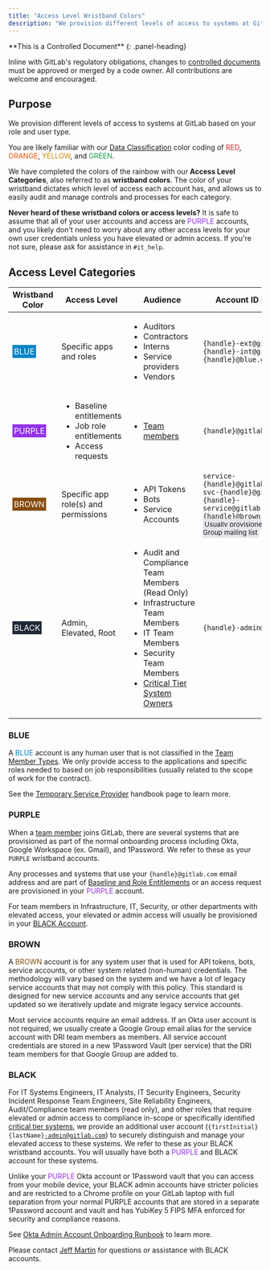 ```yaml
---
title: "Access Level Wristband Colors"
description: "We provision different levels of access to systems at GitLab based on your role and user type. Our Access Level Categories, also referred to as wristband colors (BLUE, PURPLE, BROWN, BLACK), provide an easy color reference of which level of access each account has, and allows us to easily audit and manage controls and processes for each category."
---
```


<div class="panel panel-gitlab-orange">
**This is a Controlled Document**
{: .panel-heading}
<div class="panel-body">

Inline with GitLab's regulatory obligations, changes to <a href="https://about.gitlab.com/handbook/security/controlled-document-procedure.html">controlled documents</a> must be approved or merged by a code owner. All contributions are welcome and encouraged.

</div>
</div>

## Purpose

We provision different levels of access to systems at GitLab based on your role and user type.

You are likely familiar with our <a href="https://about.gitlab.com/handbook/security/data-classification-standard.html">Data Classification</a> color coding of <span style="color: #dc2626;">RED</span>, <span style="color: #ea580c">ORANGE</span>, <span style="color: #ca8a04">YELLOW</span>, and <span style="color: #16a34a">GREEN</span>.

We have completed the colors of the rainbow with our <strong>Access Level Categories</strong>, also referred to as <strong>wristband colors</strong>. The color of your wristband dictates which level of access each account has, and allows us to easily audit and manage controls and processes for each category.

<strong>Never heard of these wristband colors or access levels?</strong> It is safe to assume that all of your user accounts and access are <span style="color: #9333ea;">PURPLE</span> accounts, and you likely don't need to worry about any other access levels for your own user credentials unless you have elevated or admin access. If you're not sure, please ask for assistance in <code>#it_help</code>.

## Access Level Categories

<table>
    <thead>
        <tr>
            <th>Wristband Color</th>
            <th>Access Level</th>
            <th>Audience</th>
            <th>Account ID Formats</th>
        </tr>
    </thead>
    <tbody>
        <tr>
        <td><span style="color: #ffffff; background-color: #0284c7; padding: 3px;">BLUE</span></td>
        <td>Specific apps and roles</td>
        <td><ul>
            <li>Auditors</li>
            <li>Contractors</li>
            <li>Interns</li>
            <li>Service providers</li>
            <li>Vendors</li>
        </ul></td>
        <td>
            <code>{handle}-ext@gitlab.com</code><br />
            <code>{handle}-int@gitlab.com</code><br />
            <code>{handle}@blue.gitlab.com</code><br />
        </td>
    </tr>
    <tr>
        <td><span style="color: #ffffff; background-color: #9333ea; padding: 3px;">PURPLE</span></td>
        <td><ul>
            <li>Baseline entitlements</li>
            <li>Job role entitlements</li>
            <li>Access requests</li>
        </ul></td>
        <td><ul>
            <li><a href="https://about.gitlab.com/handbook/people-group/employment-solutions/#team-member-types-at-gitlab">Team members</a></li>
        </ul></td>
        <td>
            <code>{handle}@gitlab.com</code><br />
        </td>
    </tr>
    <tr>
        <td><span style="color: #ffffff; background-color: #854d0e; padding: 3px;">BROWN</span></td>
        <td>Specific app role(s) and permissions</td>
        <td><ul>
            <li>API Tokens</li>
            <li>Bots</li>
            <li>Service Accounts</li>
        </ul></td>
        <td>
            <code>service-{handle}@gitlab.com</code><br />
            <code>svc-{handle}@gitlab.com</code><br />
            <code>{handle}-service@gitlab.com</code><br />
            <code>{handle}@brown.gitlab.com</code><br />
            <small style="background-color: #e5e7eb; padding: 3px">Usually provisioned as a Google Group mailing list</small><br />
        </td>
    </tr>
    <tr>
        <td><span style="color: #ffffff; background-color: #1f2937; padding: 3px;">BLACK</span></td>
        <td>Admin, Elevated, Root</td>
        <td><ul>
            <li>Audit and Compliance Team Members (Read Only)</li>
            <li>Infrastructure Team Members</li>
            <li>IT Team Members</li>
            <li>Security Team Members</li>
            <li><a href="https://about.gitlab.com/handbook/business-technology/#cross-department-system-owners">Critical Tier System Owners</a></li>
        </ul></td>
        <td>
            <code>{handle}-admin@gitlab.com</code><br />
        </td>
    </tr>
</tbody>
</table>

### BLUE

A <span style="color: #0284c7">BLUE</span> account is any human user that is not classified in the <a href="https://about.gitlab.com/handbook/people-group/employment-solutions/#team-member-types-at-gitlab">Team Member Types</a>. We only provide access to the applications and specific roles needed to based on job responsibilities (usually related to the scope of work for the contract).

See the <a href="https://about.gitlab.com/handbook/business-technology/team-member-enablement/onboarding-access-requests/temporary-service-providers/">Temporary Service Provider</a> handbook page to learn more.

### PURPLE

When a <a href="https://about.gitlab.com/handbook/people-group/employment-solutions/#team-member-types-at-gitlab">team member</a> joins GitLab, there are several systems that are provisioned as part of the normal onboarding process including Okta, Google Workspace (ex. Gmail), and 1Password. We refer to these as your <code>PURPLE</code> wristband accounts.

Any processes and systems that use your <code>{handle}@gitlab.com</code> email address and are part of <a href="https://about.gitlab.com/handbook/business-technology/team-member-enablement/onboarding-access-requests/access-requests/baseline-entitlements/">Baseline and Role Entitlements</a> or an access request are provisioned in your <span style="color: #9333ea">PURPLE</span> account.

For team members in Infrastructure, IT, Security, or other departments with elevated access, your elevated or admin access will usually be provisioned in your <a href="#black">BLACK Account</a>.

### BROWN

A <span style="color: #854d0e">BROWN</span> account is for any system user that is used for API tokens, bots, service accounts, or other system related (non-human) credentials. The methodology will vary based on the system and we have a lot of legacy service accounts that may not comply with this policy. This standard is designed for new service accounts and any service accounts that get updated so we iteratively update and migrate legacy service accounts.

Most service accounts require an email address. If an Okta user account is not required, we usually create a Google Group email alias for the service account with DRI team members as members. All service account credentials are stored in a new 1Password Vault (per service) that the DRI team members for that Google Group are added to.

### BLACK

For IT Systems Engineers, IT Analysts, IT Security Engineers, Security Incident Response Team Engineers, Site Reliability Engineers, Audit/Compliance team members (read only), and other roles that require elevated or admin access to compliance in-scope or specifically identified <a href="https://about.gitlab.com/handbook/security/security-assurance/security-risk/storm-program/critical-systems.html">critical tier systems</a>, we provide an additional user account (<code>{firstInitial}{lastName}-admin@gitlab.com</code>) to securely distinguish and manage your elevated access to these systems. We refer to these as your BLACK wristband accounts. You will usually have both a <span style="color: #9333ea">PURPLE</span> and BLACK account for these systems.

Unlike your <span style="color: #9333ea;">PURPLE</span> Okta account or 1Password vault that you can access from your mobile device, your BLACK admin accounts have stricter policies and are restricted to a Chrome profile on your GitLab laptop with full separation from your normal PURPLE accounts that are stored in a separate 1Password account and vault and has YubiKey 5 FIPS MFA enforced for security and compliance reasons.

See <a href="/handbook/it/runbooks/okta/admin/onboarding">Okta Admin Account Onboarding Runbook</a> to learn more.

Please contact <a href="https://gitlab.com/jeffersonmartin">Jeff Martin</a> for questions or assistance with BLACK accounts.
